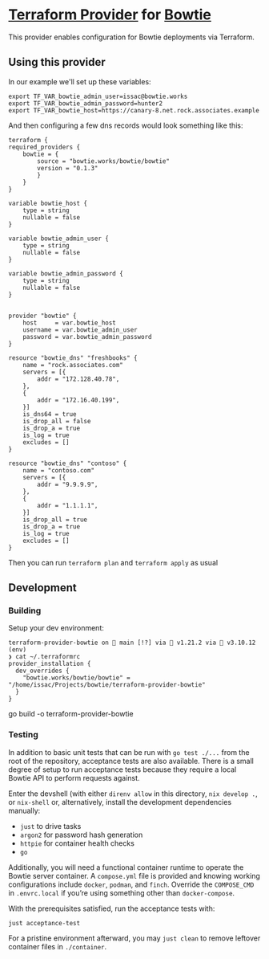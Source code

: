 # [Terraform Provider](https://registry.terraform.io/providers/bowtieworks/bowtie/latest)  for [Bowtie](https://docs.bowtie.works)

This provider enables configuration for Bowtie deployments via Terraform.

## Using this provider

In our example we'll set up these variables:

    export TF_VAR_bowtie_admin_user=issac@bowtie.works
    export TF_VAR_bowtie_admin_password=hunter2
    export TF_VAR_bowtie_host=https://canary-8.net.rock.associates.example

And then configuring a few dns records would look something like this:

    terraform {
    required_providers {
        bowtie = {
            source = "bowtie.works/bowtie/bowtie"
            version = "0.1.3"
            }
        }
    }

    variable bowtie_host {
        type = string
        nullable = false
    }

    variable bowtie_admin_user {
        type = string
        nullable = false
    }

    variable bowtie_admin_password {
        type = string
        nullable = false
    }


    provider "bowtie" {
        host     = var.bowtie_host
        username = var.bowtie_admin_user
        password = var.bowtie_admin_password
    }

    resource "bowtie_dns" "freshbooks" {
        name = "rock.associates.com"
        servers = [{
            addr = "172.128.40.78",
        },
        {
            addr = "172.16.40.199",
        }]
        is_dns64 = true
        is_drop_all = false
        is_drop_a = true
        is_log = true
        excludes = []
    }

    resource "bowtie_dns" "contoso" {
        name = "contoso.com"
        servers = [{
            addr = "9.9.9.9",
        },
        {
            addr = "1.1.1.1",
        }]
        is_drop_all = true
        is_drop_a = true
        is_log = true
        excludes = []
    }

Then you can run `terraform plan` and `terraform apply` as usual

## Development

### Building

Setup your dev environment:

    terraform-provider-bowtie on  main [!?] via 🐹 v1.21.2 via 🐍 v3.10.12 (env) 
    ❯ cat ~/.terraformrc 
    provider_installation {
      dev_overrides {
        "bowtie.works/bowtie/bowtie" = "/home/issac/Projects/bowtie/terraform-provider-bowtie"
      }
    }

go build -o terraform-provider-bowtie

### Testing

In addition to basic unit tests that can be run with `go test ./...` from the root of the repository, acceptance tests are also available.
There is a small degree of setup to run acceptance tests because they require a local Bowtie API to perform requests against.

Enter the devshell (with either `direnv allow` in this directory, `nix develop .`, or `nix-shell` or, alternatively, install the development dependencies manually:

- `just` to drive tasks
- `argon2` for password hash generation
- `httpie` for container health checks
- `go`

Additionally, you will need a functional container runtime to operate the Bowtie server container.
A `compose.yml` file is provided and knowing working configurations include `docker`, `podman`, and `finch`.
Override the `COMPOSE_CMD` in `.envrc.local` if you’re using something other than `docker-compose`.

With the prerequisites satisfied, run the acceptance tests with:

	just acceptance-test

For a pristine environment afterward, you may `just clean` to remove leftover container files in `./container`.
